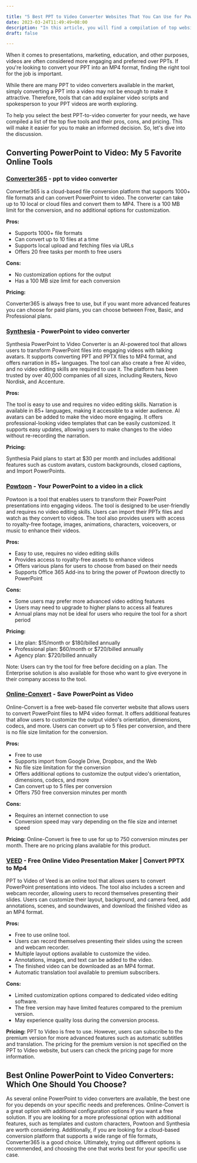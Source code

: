 ```yaml
---

title: "5 Best PPT to Video Converter Websites That You Can Use for PowerPoint to Video Presentations"
date: 2023-03-24T11:49:49+08:00
description: "In this article, you will find a compilation of top websites that allow you to convert your PPT/PPTX files into MP4 videos"
draft: false

---
```


When it comes to presentations, marketing, education, and other purposes, videos are often considered more engaging and preferred over PPTs. If you're looking to convert your PPT into an MP4 format, finding the right tool for the job is important.

While there are many PPT to video converters available in the market, simply converting a PPT into a video may not be enough to make it attractive. Therefore, tools that can add explainer video scripts and spokesperson to your PPT videos are worth exploring.

To help you select the best PPT-to-video converter for your needs, we have compiled a list of the top five tools and their pros, cons, and pricing. This will make it easier for you to make an informed decision. So, let's dive into the discussion.

## Converting PowerPoint to Video: My 5 Favorite Online Tools

### **[Converter365](https://www.converter365.com/presentation-converter/ppt/ppt-to-mp4) -** ppt to video converter

Converter365 is a cloud-based file conversion platform that supports 1000+ file formats and can convert PowerPoint to video. The converter can take up to 10 local or cloud files and convert them to MP4. There is a 100 MB limit for the conversion, and no additional options for customization.

**Pros:**

- Supports 1000+ file formats
- Can convert up to 10 files at a time
- Supports local upload and fetching files via URLs
- Offers 20 free tasks per month to free users

**Cons:**

- No customization options for the output
- Has a 100 MB size limit for each conversion

**Pricing:** 

Converter365 is always free to use, but if you want more advanced features you can choose for paid plans, you can choose between Free, Basic, and Professional plans.

### [Synthesia](https://www.synthesia.io/?via=cg) - PowerPoint to video converter

Synthesia PowerPoint to Video Converter is an AI-powered tool that allows users to transform PowerPoint files into engaging videos with talking avatars. It supports converting PPT and PPTX files to MP4 format, and offers narration in 85+ languages. The tool can also create a free AI video, and no video editing skills are required to use it. The platform has been trusted by over 40,000 companies of all sizes, including Reuters, Novo Nordisk, and Accenture.

**Pros:**

The tool is easy to use and requires no video editing skills.
Narration is available in 85+ languages, making it accessible to a wider audience.
AI avatars can be added to make the video more engaging.
It offers professional-looking video templates that can be easily customized.
It supports easy updates, allowing users to make changes to the video without re-recording the narration.

**Pricing:**

Synthesia Paid plans to start at $30 per month and includes additional features such as custom avatars, custom backgrounds, closed captions, and Import PowerPoints.

### [Powtoon](https://www.powtoon.com/powtoon-for-powerpoint) -  Your PowerPoint to a video in a click

Powtoon is a tool that enables users to transform their PowerPoint presentations into engaging videos. The tool is designed to be user-friendly and requires no video editing skills. Users can import their PPTx files and watch as they convert to videos. The tool also provides users with access to royalty-free footage, images, animations, characters, voiceovers, or music to enhance their videos.

**Pros:**

- Easy to use, requires no video editing skills
- Provides access to royalty-free assets to enhance videos
- Offers various plans for users to choose from based on their needs
- Supports Office 365 Add-ins to bring the power of Powtoon directly to PowerPoint

**Cons:**

- Some users may prefer more advanced video editing features
- Users may need to upgrade to higher plans to access all features
- Annual plans may not be ideal for users who require the tool for a short period

**Pricing:**

- Lite plan: $15/month or $180/billed annually
- Professional plan: $60/month or $720/billed annually
- Agency plan: $720/billed annually

Note: Users can try the tool for free before deciding on a plan. The Enterprise solution is also available for those who want to give everyone in their company access to the tool.

### [Online-Convert](https://video.online-convert.com/convert/pptx-to-mp4)  - Save PowerPoint as Video

Online-Convert is a free web-based file converter website that allows users to convert PowerPoint files to MP4 video format. It offers additional features that allow users to customize the output video's orientation, dimensions, codecs, and more. Users can convert up to 5 files per conversion, and there is no file size limitation for the conversion.

**Pros:**

- Free to use
- Supports import from Google Drive, Dropbox, and the Web
- No file size limitation for the conversion
- Offers additional options to customize the output video's orientation, dimensions, codecs, and more
- Can convert up to 5 files per conversion
- Offers 750 free conversion minutes per month

**Cons:**

- Requires an internet connection to use
- Conversion speed may vary depending on the file size and internet speed

**Pricing:**
Online-Convert is free to use for up to 750 conversion minutes per month. There are no pricing plans available for this product.

### [VEED](https://www.veed.io/tools/ppt-to-video) - Free Online Video Presentation Maker | Convert PPTX to Mp4

PPT to Video of Veed is an online tool that allows users to convert PowerPoint presentations into videos. The tool also includes a screen and webcam recorder, allowing users to record themselves presenting their slides. Users can customize their layout, background, and camera feed, add annotations, scenes, and soundwaves, and download the finished video as an MP4 format.

**Pros:**

- Free to use online tool.
- Users can record themselves presenting their slides using the screen and webcam recorder.
- Multiple layout options available to customize the video.
- Annotations, images, and text can be added to the video.
- The finished video can be downloaded as an MP4 format.
- Automatic translation tool available to premium subscribers.

**Cons:**

- Limited customization options compared to dedicated video editing software.
- The free version may have limited features compared to the premium version.
- May experience quality loss during the conversion process.

**Pricing:**
PPT to Video is free to use. However, users can subscribe to the premium version for more advanced features such as automatic subtitles and translation. The pricing for the premium version is not specified on the PPT to Video website, but users can check the pricing page for more information.

## Best Online PowerPoint to Video Converters: Which One Should You Choose?

As several online PowerPoint to video converters are available, the best one for you depends on your specific needs and preferences. Online-Convert is a great option with additional configuration options if you want a free solution. If you are looking for a more professional option with additional features, such as templates and custom characters, Powtoon and Synthesia are worth considering. Additionally, if you are looking for a cloud-based conversion platform that supports a wide range of file formats, Converter365 is a good choice. Ultimately, trying out different options is recommended, and choosing the one that works best for your specific use case.
